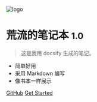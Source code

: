 ![logo](https://chua-n.gitee.io/figure-bed/notebook/%E5%B7%9D.svg)

# 荒流的笔记本 <small>1.0</small>

> 这是我用 docsify 生成的笔记。

- 简单好用
- 采用 Markdown 编写
- 像书本一样展示

<!-- [Blog](www.chua-n.com) -->
[GitHub](https://github.com/chua-n/notebook/)
[Get Started](/README.md)
